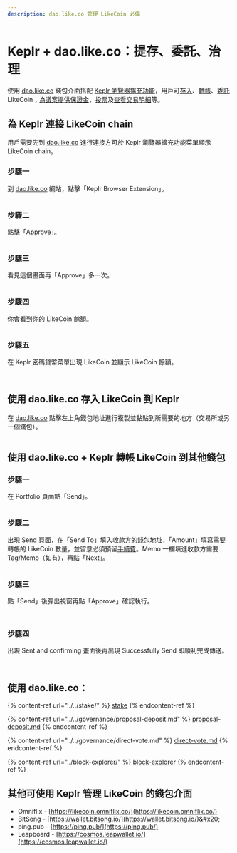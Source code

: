 ```yaml
---
description: dao.like.co 管理 LikeCoin 必備
---
```


# Keplr + dao.like.co：提存、委託、治理

使用 [dao.like.co](https://dao.like.co/) 錢包介面搭配 [Keplr 瀏覽器擴充功能](how-to-install-keplr-extension.md)，用戶可[存入](dao.like.co.md#deposit-your-likecoin-via-dao.like.co-to-keplr)、[轉帳](dao.like.co.md#using-dao.like.co-+-keplr-to-send-likecoin-to-another-wallet)、[委託](../../stake/) LikeCoin；[為議案提供保證金](../../governance/proposal-deposit.md)，[投票](../../governance/direct-vote.md)及[查看交易明細](../block-explorer/dao.like.co.md#cha-kan-ren-he-qian-bao-jiao-yi)等。

## 為 Keplr 連接 LikeCoin chain <a href="#connect-keplr-with-likecoin-chain" id="connect-keplr-with-likecoin-chain"></a>

用戶需要先到 [dao.like.co](https://dao.like.co/) 進行連接方可於 Keplr 瀏覽器擴充功能菜單顯示 LikeCoin chain。

### 步驟一

到 [dao.like.co](https://dao.like.co/) 網站，點擊「Keplr Browser Extension」。

<figure><img src="../../../.gitbook/assets/keplr06.png" alt=""><figcaption></figcaption></figure>

### 步驟二

點擊「Approve」。

<figure><img src="../../../.gitbook/assets/keplr07.png" alt=""><figcaption></figcaption></figure>

### 步驟三

看見這個畫面再「Approve」多一次。

<figure><img src="../../../.gitbook/assets/keplr08.png" alt=""><figcaption></figcaption></figure>

### 步驟四

你會看到你的 LikeCoin 餘額。

<figure><img src="../../../.gitbook/assets/keplr09.png" alt=""><figcaption></figcaption></figure>

### 步驟五

在 Keplr 密碼貸幣菜單出現 LikeCoin 並顯示 LikeCoin 餘額。

<figure><img src="../../../.gitbook/assets/Keplr menu 1.png" alt=""><figcaption></figcaption></figure>

<figure><img src="../../../.gitbook/assets/Keplr menu 2.png" alt=""><figcaption></figcaption></figure>

## 使用 dao.like.co 存入 LikeCoin 到 Keplr <a href="#deposit-your-likecoin-via-dao.like.co-to-keplr" id="deposit-your-likecoin-via-dao.like.co-to-keplr"></a>

在 [dao.like.co](https://dao.like.co/) 點擊左上角錢包地址進行複製並黏貼到所需要的地方（交易所或另一個錢包）。

<figure><img src="../../../.gitbook/assets/Keplr deposit.png" alt=""><figcaption></figcaption></figure>

## 使用 dao.like.co + Keplr 轉帳 LikeCoin 到其他錢包 <a href="#using-dao.like.co-+-keplr-to-send-likecoin-to-another-wallet" id="using-dao.like.co-+-keplr-to-send-likecoin-to-another-wallet"></a>

### 步驟一

在 Portfolio 頁面點「Send」。

<figure><img src="../../../.gitbook/assets/Keplr Send 1.png" alt=""><figcaption></figcaption></figure>

### 步驟二

出現 Send 頁面，在「Send To」填入收款方的錢包地址，「Amount」填寫需要轉帳的 LikeCoin 數量，並留意必須預留[手續費](../transaction-fee.md)。Memo 一欄填進收款方需要 Tag/Memo（如有），再點「Next」。

<figure><img src="../../../.gitbook/assets/Keplr Send 2.png" alt=""><figcaption></figcaption></figure>

### 步驟三

點「Send」後彈出視窗再點「Approve」確認執行。

<figure><img src="../../../.gitbook/assets/Keplr Send 3.png" alt=""><figcaption></figcaption></figure>

<figure><img src="../../../.gitbook/assets/Keplr Send 4.png" alt=""><figcaption></figcaption></figure>

### 步驟四

出現 Sent and confirming 畫面後再出現 Successfully Send 即順利完成傳送。

<div>

<figure><img src="../../../.gitbook/assets/Keplr Send 5.png" alt=""><figcaption></figcaption></figure>

 

<figure><img src="../../../.gitbook/assets/Keplr Send 6.png" alt=""><figcaption></figcaption></figure>

</div>

## 使用 dao.like.co：

{% content-ref url="../../stake/" %}
[stake](../../stake/)
{% endcontent-ref %}

{% content-ref url="../../governance/proposal-deposit.md" %}
[proposal-deposit.md](../../governance/proposal-deposit.md)
{% endcontent-ref %}

{% content-ref url="../../governance/direct-vote.md" %}
[direct-vote.md](../../governance/direct-vote.md)
{% endcontent-ref %}

{% content-ref url="../block-explorer/" %}
[block-explorer](../block-explorer/)
{% endcontent-ref %}

## 其他可使用 Keplr 管理 LikeCoin 的錢包介面 <a href="#other-wallet-interface" id="other-wallet-interface"></a>

* Omniflix - [https://likecoin.omniflix.co/](https://likecoin.omniflix.co/)
* BitSong - [https://wallet.bitsong.io/](https://wallet.bitsong.io/)&#x20;
* ping.pub - [https://ping.pub/](https://ping.pub/)
* Leapboard - [https://cosmos.leapwallet.io/](https://cosmos.leapwallet.io/)

